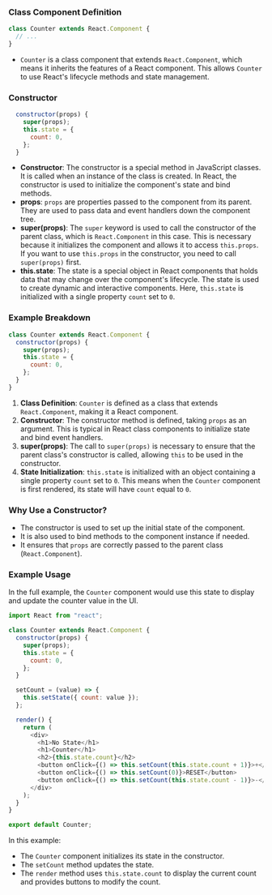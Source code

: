 ### Class Component Definition
```javascript
class Counter extends React.Component {
  // ...
}
```
- `Counter` is a class component that extends `React.Component`, which means it inherits the features of a React component. This allows `Counter` to use React's lifecycle methods and state management.

### Constructor
```javascript
  constructor(props) {
    super(props);
    this.state = {
      count: 0,
    };
  }
```
- **Constructor**: The constructor is a special method in JavaScript classes. It is called when an instance of the class is created. In React, the constructor is used to initialize the component's state and bind methods.
- **props**: `props` are properties passed to the component from its parent. They are used to pass data and event handlers down the component tree.
- **super(props)**: The `super` keyword is used to call the constructor of the parent class, which is `React.Component` in this case. This is necessary because it initializes the component and allows it to access `this.props`. If you want to use `this.props` in the constructor, you need to call `super(props)` first.
- **this.state**: The state is a special object in React components that holds data that may change over the component's lifecycle. The state is used to create dynamic and interactive components. Here, `this.state` is initialized with a single property `count` set to `0`.

### Example Breakdown
```javascript
class Counter extends React.Component {
  constructor(props) {
    super(props);
    this.state = {
      count: 0,
    };
  }
}
```
1. **Class Definition**: `Counter` is defined as a class that extends `React.Component`, making it a React component.
2. **Constructor**: The constructor method is defined, taking `props` as an argument. This is typical in React class components to initialize state and bind event handlers.
3. **super(props)**: The call to `super(props)` is necessary to ensure that the parent class's constructor is called, allowing `this` to be used in the constructor.
4. **State Initialization**: `this.state` is initialized with an object containing a single property `count` set to `0`. This means when the `Counter` component is first rendered, its state will have `count` equal to `0`.

### Why Use a Constructor?
- The constructor is used to set up the initial state of the component.
- It is also used to bind methods to the component instance if needed.
- It ensures that `props` are correctly passed to the parent class (`React.Component`).

### Example Usage
In the full example, the `Counter` component would use this state to display and update the counter value in the UI.

```javascript
import React from "react";

class Counter extends React.Component {
  constructor(props) {
    super(props);
    this.state = {
      count: 0,
    };
  }

  setCount = (value) => {
    this.setState({ count: value });
  };

  render() {
    return (
      <div>
        <h1>No State</h1>
        <h1>Counter</h1>
        <h2>{this.state.count}</h2>
        <button onClick={() => this.setCount(this.state.count + 1)}>+</button>
        <button onClick={() => this.setCount(0)}>RESET</button>
        <button onClick={() => this.setCount(this.state.count - 1)}>-</button>
      </div>
    );
  }
}

export default Counter;
```

In this example:
- The `Counter` component initializes its state in the constructor.
- The `setCount` method updates the state.
- The `render` method uses `this.state.count` to display the current count and provides buttons to modify the count.
